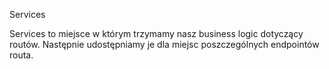 Services

Services to miejsce w którym trzymamy nasz business logic dotyczący routów.
Następnie udostępniamy je dla miejsc poszczególnych endpointów routa.
